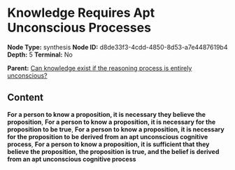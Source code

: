 # Knowledge Requires Apt Unconscious Processes

**Node Type:** synthesis
**Node ID:** d8de33f3-4cdd-4850-8d53-a7e4487619b4
**Depth:** 5
**Terminal:** No

**Parent:** [Can knowledge exist if the reasoning process is entirely unconscious?](can-knowledge-exist-if-the-reasoning-process-is-entirely-unconscious-antithesis-eb74f08c-8621-48f7-a157-e65ec0253999.md)

## Content

**For a person to know a proposition, it is necessary they believe the proposition**, **For a person to know a proposition, it is necessary for the proposition to be true**, **For a person to know a proposition, it is necessary for the proposition to be derived from an apt unconscious cognitive process**, **For a person to know a proposition, it is sufficient that they believe the proposition, the proposition is true, and the belief is derived from an apt unconscious cognitive process**
